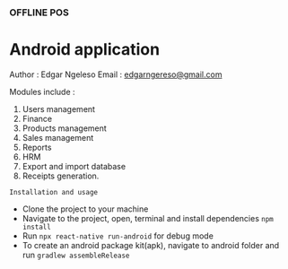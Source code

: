 ### OFFLINE POS

# Android application

Author : Edgar Ngeleso
Email  : <a href="mailto://edgarngereso@gmail.com">edgarngereso@gmail.com</a>


Modules include : 
1. Users management
2. Finance
3. Products management
4. Sales management
5. Reports
6. HRM
7. Export and import database
8. Receipts generation.

``` Installation and usage ```

* Clone the project to your machine
* Navigate to the project, open, terminal and install dependencies
` npm install `
* Run ` npx react-native run-android ` for debug mode
* To create an android package kit(apk), navigate to android folder and run
   ` gradlew assembleRelease `

